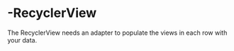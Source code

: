 # -RecyclerView
 The RecyclerView needs an adapter to populate the views in each row with your data.
